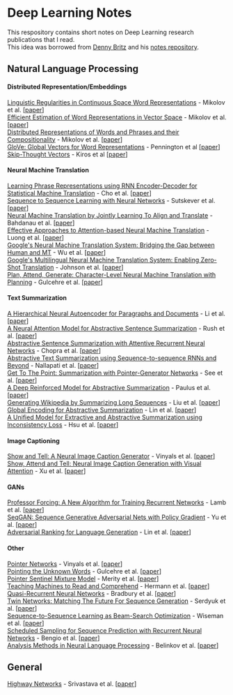 # Deep Learning Notes
This respository contains short notes on Deep Learning research publications that I read.   
This idea was borrowed from [Denny Britz](https://github.com/dennybritz) and his [notes repository](https://github.com/dennybritz/deeplearning-papernotes).

## Natural Language Processing
#### Distributed Representation/Embeddings
[Linguistic Regularities in Continuous Space Word Representations](notes/regularities-in-cont-word-repr.md) - Mikolov et al. [[paper](https://www.aclweb.org/anthology/N13-1090)]   
[Efficient Estimation of Word Representations in Vector Space](notes/efficient-esti-of-word-repr.md) - Mikolov et al. [[paper](https://arxiv.org/abs/1301.3781)]   
[Distributed Representations of Words and Phrases and their Compositionality](notes/dist-representation-words.md) - Mikolov et al. [[paper](https://arxiv.org/abs/1310.4546)]      
[GloVe: Global Vectors for Word Representations](notes/glove.md) - Pennington et al [[paper](https://nlp.stanford.edu/pubs/glove.pdf)]   
[Skip-Thought Vectors](notes/skip-thought-vectors.md) - Kiros et al [[paper](https://arxiv.org/abs/1506.06726)]    


#### Neural Machine Translation
[Learning Phrase Representations using RNN Encoder-Decoder for Statistical Machine Translation](notes/learning-phrase-repr.md) - Cho et al. [[paper](https://arxiv.org/abs/1406.1078)]    
[Sequence to Sequence Learning with Neural Networks](notes/seq-to-seq-neural-nets.md) - Sutskever et al. [[paper](https://arxiv.org/abs/1409.3215)]    
[Neural Machine Translation by Jointly Learning To Align and Translate](notes/jointly-learn-to-align-and-translate.md) - Bahdanau et al. [[paper](https://arxiv.org/abs/1409.0473)]  
[Effective Approaches to Attention-based Neural Machine Translation](notes/effective-approach-to-attention-nmt.md) - Luong et al. [[paper](https://arxiv.org/abs/1508.04025)]   
[Google's Neural Machine Translation System: Bridging the Gap between Human and MT](notes/gnmt.md) - Wu et al. [[paper](https://arxiv.org/abs/1609.08144)]   
[Google's Multilingual Neural Machine Translation System: Enabling Zero-Shot Translation](notes/gnmt-zero.md) - Johnson et al. [[paper](http://arxiv.org/pdf/1611.04558.pdf)]    
[Plan, Attend, Generate: Character-Level Neural Machine Translation with Planning](notes/plan-attend-generate.md) - Gulcehre et al. [[paper](https://arxiv.org/abs/1706.05087)]    


#### Text Summarization
[A Hierarchical Neural Autoencoder for Paragraphs and Documents](notes/hier-neural-autoencoder.md) - Li et al. [[paper](https://arxiv.org/abs/1506.01057)]  
[A Neural Attention Model for Abstractive Sentence Summarization](notes/neural-attn-abs-sent-summ.md) - Rush et al. [[paper](https://arxiv.org/abs/1509.00685)]     
[Abstractive Sentence Summarization with Attentive Recurrent Neural Networks](notes/abs-summ-attentive-rec-networks.md) - Chopra et al. [[paper](http://nlp.seas.harvard.edu/papers/naacl16_summary.pdf)]  
[Abstractive Text Summarization using Sequence-to-sequence RNNs and Beyond](notes/abstractive-text-sum-rnns-beyond.md) - Nallapati et al. [[paper](https://arxiv.org/abs/1602.06023)]   
[Get To The Point: Summarization with Pointer-Generator Networks](notes/get-to-the-point.md) - See et al. [[paper](https://arxiv.org/abs/1704.04368)]   
[A Deep Reinforced Model for Abstractive Summarization](notes/reinforced-text-sum.md) - Paulus et al. [[paper](https://arxiv.org/abs/1705.04304)]   
[Generating Wikipedia by Summarizing Long Sequences](notes/sum-long-seq.md) - Liu et al. [[paper](https://arxiv.org/abs/1801.10198)]   
[Global Encoding for Abstractive Summarization](notes/glob-enc-abs-sum.md) - Lin et al. [[paper](https://arxiv.org/abs/1805.03989)]   
[A Unified Model for Extractive and Abstractive Summarization using Inconsistency Loss](notes/uni-model-for-ext-abs-sum.md) - Hsu et al. [[paper](https://arxiv.org/abs/1805.06266)]   


#### Image Captioning
[Show and Tell: A Neural Image Caption Generator](notes/show-and-tell.md) - Vinyals et al. [[paper](https://arxiv.org/abs/1411.4555)]   
[Show, Attend and Tell: Neural Image Caption Generation with Visual Attention](notes/show-attend-and-tell.md) - Xu et al. [[paper](https://arxiv.org/abs/1502.03044)]

#### GANs
[Professor Forcing: A New Algorithm for Training Recurrent Networks](notes/professor-forcing.md) - Lamb et al. [[paper](https://arxiv.org/abs/1610.09038)]      
[SeqGAN: Sequence Generative Adversarial Nets with Policy Gradient](notes/seqgan.md) - Yu et al. [[paper](https://arxiv.org/abs/1609.05473)]      
[Adversarial Ranking for Language Generation](notes/rankgan.md) - Lin et al. [[paper](https://arxiv.org/abs/1705.11001)]  

#### Other
[Pointer Networks](notes/pointer-networks.md) - Vinyals et al. [[paper](https://arxiv.org/abs/1506.03134)]     
[Pointing the Unknown Words](notes/pointing-the-unknown.md) - Gulcehre et al. [[paper](https://arxiv.org/abs/1603.08148)]    
[Pointer Sentinel Mixture Model](notes/pointer-sentinel-mixture.md) - Merity et al. [[paper](https://arxiv.org/abs/1609.07843)]      
[Teaching Machines to Read and Comprehend](notes/teaching-machines-read.md) - Hermann et al. [[paper](https://arxiv.org/abs/1506.03340)]           
[Quasi-Recurrent Neural Networks](notes/qrnn.md) - Bradbury et al. [[paper](https://arxiv.org/abs/1611.01576)]    
[Twin Networks: Matching The Future For Sequence Generation](notes/twin-networks.md) - Serdyuk et al. [[paper](https://arxiv.org/abs/1708.06742)]        
[Sequence-to-Sequence Learning as Beam-Search Optimization](notes/learning-as-bso.md) - Wiseman et al. [[paper]( https://arxiv.org/abs/1606.02960)]            
[Scheduled Sampling for Sequence Prediction with Recurrent Neural Networks](notes/scheduled-sampling.md) - Bengio et al. [[paper](https://arxiv.org/abs/1506.03099)]   
[Analysis Methods in Neural Language Processing](notes/nlp-analysis.md) - Belinkov et al. [[paper](https://arxiv.org/abs/1812.08951)]     

## General
[Highway Networks](notes/highway-nets.md) - Srivastava et al. [[paper](https://arxiv.org/abs/1505.00387)]    
